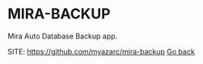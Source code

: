 # MIRA-BACKUP

 Mira Auto Database Backup app.

 SITE: https://github.com/myazarc/mira-backup
 [Go back](https://portable-linux-apps.github.io/apps.html)
